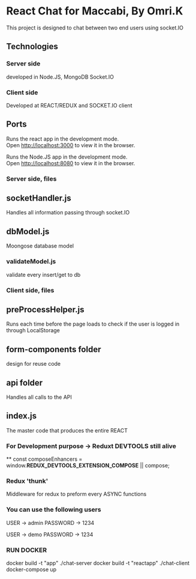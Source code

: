 # React Chat for Maccabi, By Omri.K

This project is designed to chat between two end users using socket.IO

## Technologies

### Server side
developed in Node.JS, MongoDB Socket.IO


### Client side
Developed at REACT/REDUX and SOCKET.IO client

## Ports

Runs the react app in the development mode.\
Open [http://localhost:3000](http://localhost:3000) to view it in the browser.
 

Runs the Node.JS app in the development mode.\
Open [http://localhost:8080](http://localhost:8080) to view it in the browser.

 
### Server side, files

## socketHandler.js

Handles all information passing through socket.IO

## dbModel.js

Moongose database model


### validateModel.js

validate every insert/get to db

### Client side, files

## preProcessHelper.js
Runs each time before the page loads to check if the user is logged in through LocalStorage

## form-components folder
design for reuse code


## api folder
Handles all calls to the API

## index.js
The master code that produces the entire REACT

### For Development purpose -> Reduxt DEVTOOLS still alive
** const composeEnhancers = window.__REDUX_DEVTOOLS_EXTENSION_COMPOSE__ || compose;

### Redux 'thunk'
Middleware for redux to preform every ASYNC functions

### You can use the following users
USER -> admin
PASSWORD -> 1234

USER -> demo
PASSWORD -> 1234

### RUN DOCKER
docker build -t "app" ./chat-server
docker build -t "reactapp" ./chat-client
docker-compose up